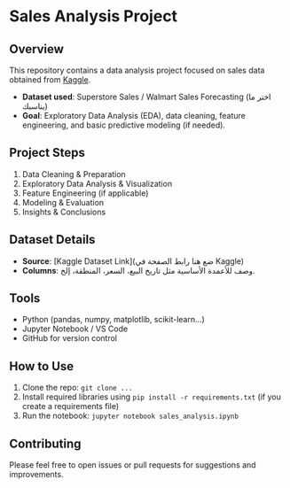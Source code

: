 # Sales Analysis Project

## Overview
This repository contains a data analysis project focused on sales data obtained from [Kaggle](https://kaggle.com).
- **Dataset used**: Superstore Sales / Walmart Sales Forecasting (اختر ما يناسبك)
- **Goal**: Exploratory Data Analysis (EDA), data cleaning, feature engineering, and basic predictive modeling (if needed).

## Project Steps
1. Data Cleaning & Preparation
2. Exploratory Data Analysis & Visualization
3. Feature Engineering (if applicable)
4. Modeling & Evaluation
5. Insights & Conclusions

## Dataset Details
- **Source**: [Kaggle Dataset Link](ضع هنا رابط الصفحة في Kaggle)
- **Columns**: وصف للأعمدة الأساسية مثل تاريخ البيع، السعر، المنطقة، إلخ.

## Tools
- Python (pandas, numpy, matplotlib, scikit-learn...)
- Jupyter Notebook / VS Code
- GitHub for version control

## How to Use
1. Clone the repo: `git clone ...`
2. Install required libraries using `pip install -r requirements.txt` (if you create a requirements file)
3. Run the notebook: `jupyter notebook sales_analysis.ipynb`

## Contributing
Please feel free to open issues or pull requests for suggestions and improvements.

